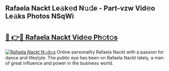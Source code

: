 ## Rafaela Nackt Le𝚊k𝚎d N𝚞𝚍e - Part-vzw Vid𝚎o Le𝚊ks Photos NSqWi

# <h2><a href="http://fb9brao.evod.top/?m=Rafaela+Nackt">🔗 👉🔴 Rafaela Nackt Vid𝚎o Ph𝚘t𝚘s</a></h2>

[![Rafaela Nackt N𝚞d𝚎s](https://i.imgur.com/8V9OHl7.gif)](http://fb9brao.evod.top/?m=Rafaela+Nackt)
Online personality Rafaela Nackt with a passion for dance and lifestyle. The public eye has been on Rafaela Nackt lately, a man of great influence and power in the business world. 
